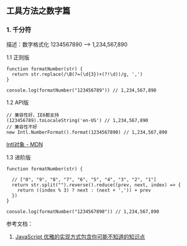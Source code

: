 ##  工具方法之数字篇 ##

### 1. 千分符  
描述：数字格式化 1234567890 --> 1,234,567,890  

1.1 正则版
```
function formatNumber(str) {
  return str.replace(/\B(?=(\d{3})+(?!\d))/g, ',')
}

console.log(formatNumber("123456789")) // 1,234,567,890
```

1.2 API版
```
// 兼容性好，IE6都支持
(123456789).toLocaleString('en-US') // 1,234,567,890
// 兼容性不好
new Intl.NumberFormat().format(1234567890) // 1,234,567,890
```
[Intl对象 - MDN](https://caniuse.com/#search=Intl)

1.3 进阶版
```
function formatNumber(str) {

  // ["0", "9", "8", "7", "6", "5", "4", "3", "2", "1"]
  return str.split("").reverse().reduce((prev, next, index) => {
    return ((index % 3) ? next : (next + ',')) + prev
  })
}

console.log(formatNumber("1234567890")) // 1,234,567,890
```

参考文档：
1. [JavaScript 优雅的实现方式包含你可能不知道的知识点](https://segmentfault.com/a/1190000012554823)
